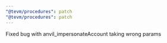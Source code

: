```yaml
---
"@tevm/procedures": patch
"@tevm/procedures": patch
---
```


Fixed bug with anvil_impersonateAccount taking wrong params
